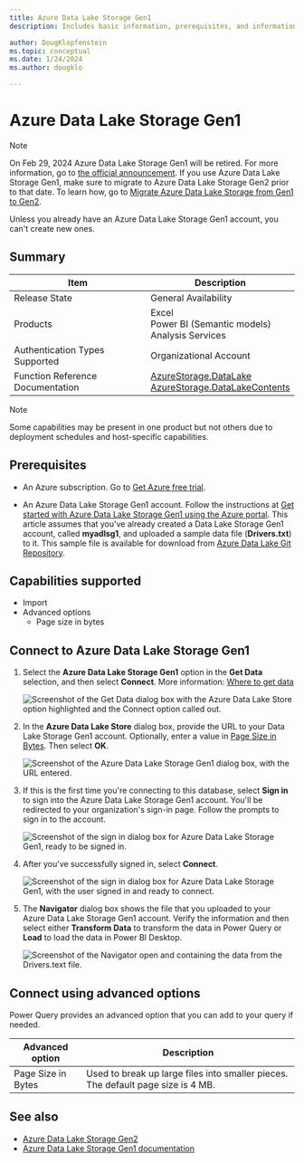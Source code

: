 ```yaml
---
title: Azure Data Lake Storage Gen1
description: Includes basic information, prerequisites, and information on how to connect to Azure Data Lake Storage Gen1.

author: DougKlopfenstein
ms.topic: conceptual
ms.date: 1/24/2024
ms.author: dougklo

---
```


# Azure Data Lake Storage Gen1

> [!NOTE]
> On Feb 29, 2024 Azure Data Lake Storage Gen1 will be retired. For more information, go to [the official announcement](https://azure.microsoft.com/updates/action-required-switch-to-azure-data-lake-storage-gen2-by-29-february-2024/). If you use Azure Data Lake Storage Gen1, make sure to migrate to Azure Data Lake Storage Gen2 prior to that date. To learn how, go to [Migrate Azure Data Lake Storage from Gen1 to Gen2](/azure/storage/blobs/data-lake-storage-migrate-gen1-to-gen2).
>
>Unless you already have an Azure Data Lake Storage Gen1 account, you can't create new ones.

## Summary

| Item | Description |
| ---- | ----------- |
| Release State | General Availability |
| Products | Excel</br>Power BI (Semantic models)<br/>Analysis Services |
| Authentication Types Supported | Organizational Account |
| Function Reference Documentation | [AzureStorage.DataLake](/powerquery-m/azurestorage-datalake)<br/>[AzureStorage.DataLakeContents](/powerquery-m/azurestorage-datalakecontents) |

> [!NOTE]
> Some capabilities may be present in one product but not others due to deployment schedules and host-specific capabilities.

## Prerequisites

* An Azure subscription. Go to [Get Azure free trial](https://azure.microsoft.com/pricing/free-trial/).

* An Azure Data Lake Storage Gen1 account. Follow the instructions at [Get started with Azure Data Lake Storage Gen1 using the Azure portal](/azure/data-lake-store/data-lake-store-get-started-portal). This article assumes that you've already created a Data Lake Storage Gen1 account, called **myadlsg1**, and uploaded a sample data file (**Drivers.txt**) to it. This sample file is available for download from [Azure Data Lake Git Repository](https://github.com/Azure/usql/tree/master/Examples/Samples/Data/AmbulanceData/Drivers.txt).

## Capabilities supported

* Import
* Advanced options
  * Page size in bytes

## Connect to Azure Data Lake Storage Gen1

1. Select the **Azure Data Lake Storage Gen1** option in the **Get Data** selection, and then select **Connect**. More information: [Where to get data](../where-to-get-data.md)

   ![Screenshot of the Get Data dialog box with the Azure Data Lake Store option highlighted and the Connect option called out.](./media/azure-data-lake-storage-gen1/get-data-lake-store-account.png)

2. In the **Azure Data Lake Store** dialog box, provide the URL to your Data Lake Storage Gen1 account. Optionally, enter a value in [Page Size in Bytes](#connect-using-advanced-options). Then select **OK**.

    ![Screenshot of the Azure Data Lake Storage Gen1 dialog box, with the URL entered.](./media/azure-data-lake-storage-gen1/get-data-lake-store-account-signin.png)

3. If this is the first time you're connecting to this database, select **Sign in** to sign into the Azure Data Lake Storage Gen1 account. You'll be redirected to your organization's sign-in page. Follow the prompts to sign in to the account.

   ![Screenshot of the sign in dialog box for Azure Data Lake Storage Gen1, ready to be signed in.](./media/azure-data-lake-storage-gen1/get-data-lake-store-account-url.png)

4. After you've successfully signed in, select **Connect**.

   ![Screenshot of the sign in dialog box for Azure Data Lake Storage Gen1, with the user signed in and ready to connect.](./media/azure-data-lake-storage-gen1/get-data-lake-store-account-connect.png)

5. The **Navigator** dialog box shows the file that you uploaded to your Azure Data Lake Storage Gen1 account. Verify the information and then select either **Transform Data** to transform the data in Power Query or **Load** to load the data in Power BI Desktop.

   ![Screenshot of the Navigator open and containing the data from the Drivers.text file.](./media/azure-data-lake-storage-gen1/get-data-lake-store-account-load.png)

## Connect using advanced options

Power Query provides an advanced option that you can add to your query if needed.

|Advanced option|Description|
|---------------|-----------|
|Page Size in Bytes|Used to break up large files into smaller pieces. The default page size is 4 MB.|

## See also

* [Azure Data Lake Storage Gen2](data-lake-storage.md)
* [Azure Data Lake Storage Gen1 documentation](/azure/data-lake-store/)

